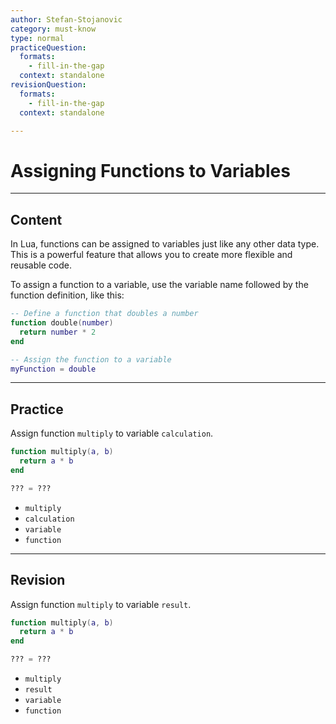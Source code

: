 ```yaml
---
author: Stefan-Stojanovic
category: must-know
type: normal
practiceQuestion:
  formats:
    - fill-in-the-gap
  context: standalone
revisionQuestion:
  formats:
    - fill-in-the-gap
  context: standalone

---
```


# Assigning Functions to Variables 

---
## Content

In Lua, functions can be assigned to variables just like any other data type. This is a powerful feature that allows you to create more flexible and reusable code.

To assign a function to a variable, use the variable name followed by the function definition, like this:
```lua
-- Define a function that doubles a number
function double(number)
  return number * 2
end

-- Assign the function to a variable
myFunction = double
```

---
## Practice

Assign function `multiply` to variable `calculation`.

```lua
function multiply(a, b)
  return a * b
end

??? = ???

```

- `multiply`
- `calculation`
- `variable`
- `function`


---
## Revision

Assign function `multiply` to variable `result`.

```lua
function multiply(a, b)
  return a * b
end

??? = ???

```

- `multiply`
- `result`
- `variable`
- `function`